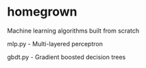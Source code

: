 # homegrown
Machine learning algorithms built from scratch

mlp.py - Multi-layered perceptron

gbdt.py - Gradient boosted decision trees
